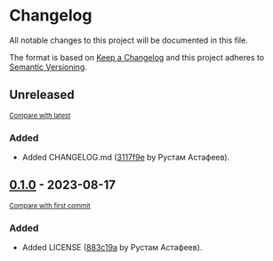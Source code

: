 # Changelog

All notable changes to this project will be documented in this file.

The format is based on [Keep a Changelog](http://keepachangelog.com/en/1.0.0/)
and this project adheres to [Semantic Versioning](http://semver.org/spec/v2.0.0.html).

<!-- insertion marker -->
## Unreleased

<small>[Compare with latest](https://gitlab.anttek.io/kapusta/telegram-bot/compare/0.1.0...HEAD)</small>

### Added

- Added CHANGELOG.md ([3117f9e](https://gitlab.anttek.io/kapusta/telegram-bot/commit/3117f9ecbe9a02415888326050d20fd3f4716505) by Рустам Астафеев).

<!-- insertion marker -->
## [0.1.0](https://gitlab.anttek.io/kapusta/telegram-bot/tags/0.1.0) - 2023-08-17

<small>[Compare with first commit](https://gitlab.anttek.io/kapusta/telegram-bot/compare/ed5bc98d3974de5b1d8f4e4a1128f14b9dee8d4f...0.1.0)</small>

### Added

- Added LICENSE ([883c19a](https://gitlab.anttek.io/kapusta/telegram-bot/commit/883c19abc3b9b64747be5103ba07aed20e65ca9e) by Рустам Астафеев).

